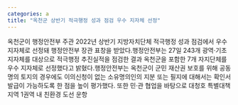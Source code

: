 ```yaml
---
categories: a
title: "옥천군 상반기 적극행정 성과 점검 우수 지자체 선정"
---
```

옥천군이 행정안전부 주관 2022년 상반기 지방자치단체 적극행정 성과 점검에서 우수 지자체로 선정돼 행정안전부 장관 표창을 받았다.행정안전부는 27일 243개 광역·기초 지자체를 대상으로 적극행정 추진실적을 점검한 결과 옥천군을 포함한 7개 자지단체를 우수 지자체로 선정했다고 밝혔다.행정안전부는 옥천군이 군민 재산권 보호를 위해 공동명의 토지의 경우에도 이의신청이 없는 소유명의인의 지분 또는 필지에 대해서는 확인서 발급이 가능하도록 한 점을 높이 평가했다. 또한 민·관 협업을 바탕으로 대청호 특별대책지역 1권역 내 친환경 도선 운항